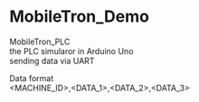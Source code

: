 # MobileTron_Demo
MobileTron_PLC<br>
the PLC simularor in Arduino Uno<br>
sending data via UART<br>

Data format<br>
<MACHINE_ID><DATETIME>,<DATA_1>,<DATA_2>,<DATA_3>
